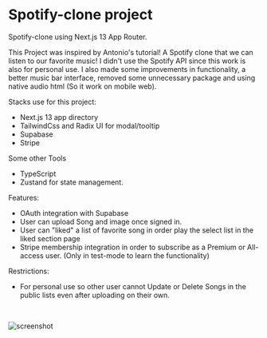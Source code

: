 # Spotify-clone project

Spotify-clone using Next.js 13 App Router.

This Project was inspired by Antonio's tutorial! A Spotify clone that we can listen to our favorite music! I didn't use the Spotify API since this work is also for personal use. I also made some improvements in functionality, a better music bar interface, removed some unnecessary package and using native audio html (So it work on mobile web).

Stacks use for this project:

* Next.js 13 app directory
* TailwindCss and Radix UI for modal/tooltip
* Supabase 
* Stripe

Some other Tools

* TypeScript 
* Zustand for state management.

Features:

* OAuth integration with Supabase 
* User can upload Song and image once signed in.
* User can "liked" a list of favorite song in order play the select list in the liked section page
* Stripe membership integration in order to subscribe as a Premium or All-access user. (Only in test-mode to learn the functionality) 

Restrictions:

* For personal use so other user cannot Update or Delete Songs in the public lists even after uploading on their own.

<Br />

![screenshot](https://res.cloudinary.com/deljfm98p/image/upload/v1692350994/api/portfolio/Spotifyclone/preview.jpg)